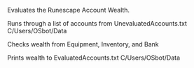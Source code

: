 Evaluates the Runescape Account Wealth.

Runs through a list of accounts from UnevaluatedAccounts.txt  C/Users/OSbot/Data

Checks wealth from Equipment, Inventory, and Bank

Prints wealth to EvaluatedAccounts.txt C/Users/OSbot/Data
